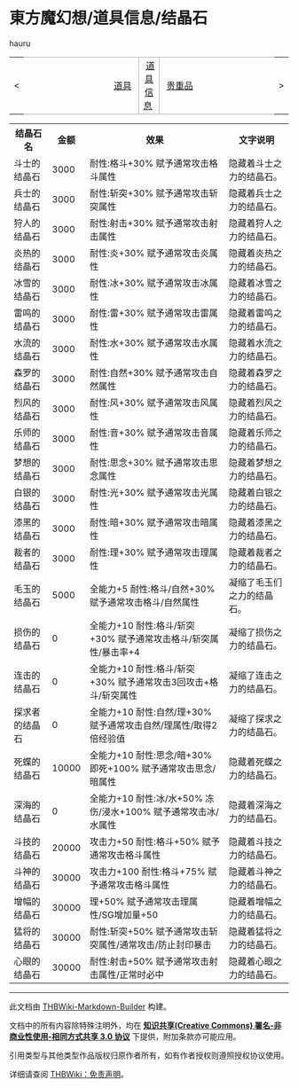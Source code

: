 # 東方魔幻想/道具信息/结晶石

<!-- source html: G:\repos\THBWiki-Markdown-Builder\THBWikiMarkdown\Temp\main\a\a2\ns0%3A%E6%9D%B1%E6%96%B9%E9%AD%94%E5%B9%BB%E6%83%B3%2F%E9%81%93%E5%85%B7%E4%BF%A1%E6%81%AF%2F%E7%BB%93%E6%99%B6%E7%9F%B3.html -->

hauru

<center>

<table>
<tbody><tr>
<td>&lt;
</td>
<td style="border-top: 1px solid #aaaaaa; border-bottom: 1px solid #aaaaaa; width: 50%; text-align: right"><a href="./東方魔幻想-道具信息-道具.md" title="東方魔幻想/道具信息/道具">道具</a>&#160;
</td>
<td style="text-align: center; border-left: 1px solid #aaaaaa; border-right: 1px solid #aaaaaa; border-top: 1px solid #aaaaaa; border-bottom: 1px solid #aaaaaa;">&#160;<a href="./東方魔幻想-道具信息.md" title="東方魔幻想/道具信息">道具信息</a>&#160;
</td>
<td style="border-top: 1px solid #aaaaaa; border-bottom: 1px solid #aaaaaa; width: 50%; text-align: left">&#160;<a href="./東方魔幻想-道具信息-贵重品.md" title="東方魔幻想/道具信息/贵重品">贵重品</a>
</td>
<td>&gt;
</td></tr></tbody></table>

  
</center>

<table>

<tbody><tr>
<th>结晶石名</th>
<th>金额</th>
<th>效果</th>
<th>文字说明
</th></tr>
<tr>
<td>斗士的结晶石</td>
<td>3000</td>
<td>耐性:格斗+30% 赋予通常攻击格斗属性</td>
<td>隐藏着斗士之力的结晶石。
</td></tr>
<tr>
<td>兵士的结晶石</td>
<td>3000</td>
<td>耐性:斩突+30% 赋予通常攻击斩突属性</td>
<td>隐藏着兵士之力的结晶石。
</td></tr>
<tr>
<td>狩人的结晶石</td>
<td>3000</td>
<td>耐性:射击+30% 赋予通常攻击射击属性</td>
<td>隐藏着狩人之力的结晶石。
</td></tr>
<tr>
<td>炎热的结晶石</td>
<td>3000</td>
<td>耐性:炎+30% 赋予通常攻击炎属性</td>
<td>隐藏着炎热之力的结晶石。
</td></tr>
<tr>
<td>冰雪的结晶石</td>
<td>3000</td>
<td>耐性:冰+30% 赋予通常攻击冰属性</td>
<td>隐藏着冰雪之力的结晶石。
</td></tr>
<tr>
<td>雷鸣的结晶石</td>
<td>3000</td>
<td>耐性:雷+30% 赋予通常攻击雷属性</td>
<td>隐藏着雷鸣之力的结晶石。
</td></tr>
<tr>
<td>水流的结晶石</td>
<td>3000</td>
<td>耐性:水+30% 赋予通常攻击水属性</td>
<td>隐藏着水流之力的结晶石。
</td></tr>
<tr>
<td>森罗的结晶石</td>
<td>3000</td>
<td>耐性:自然+30% 赋予通常攻击自然属性</td>
<td>隐藏着森罗之力的结晶石。
</td></tr>
<tr>
<td>烈风的结晶石</td>
<td>3000</td>
<td>耐性:风+30% 赋予通常攻击风属性</td>
<td>隐藏着烈风之力的结晶石。
</td></tr>
<tr>
<td>乐师的结晶石</td>
<td>3000</td>
<td>耐性:音+30% 赋予通常攻击音属性</td>
<td>隐藏着乐师之力的结晶石。
</td></tr>
<tr>
<td>梦想的结晶石</td>
<td>3000</td>
<td>耐性:思念+30% 赋予通常攻击思念属性</td>
<td>隐藏着梦想之力的结晶石。
</td></tr>
<tr>
<td>白银的结晶石</td>
<td>3000</td>
<td>耐性:光+30% 赋予通常攻击光属性</td>
<td>隐藏着白银之力的结晶石。
</td></tr>
<tr>
<td>漆黑的结晶石</td>
<td>3000</td>
<td>耐性:暗+30% 赋予通常攻击暗属性</td>
<td>隐藏着漆黑之力的结晶石。
</td></tr>
<tr>
<td>裁者的结晶石</td>
<td>3000</td>
<td>耐性:理+30% 赋予通常攻击理属性</td>
<td>隐藏着裁者之力的结晶石。
</td></tr>
<tr>
<td>毛玉的结晶石</td>
<td>5000</td>
<td>全能力+5 耐性:格斗/自然+30% 赋予通常攻击格斗/自然属性</td>
<td>凝缩了毛玉们之力的结晶石。
</td></tr>
<tr>
<td>损伤的结晶石</td>
<td>0</td>
<td>全能力+10 耐性:格斗/斩突+30% 赋予通常攻击格斗/斩突属性/暴击率+4</td>
<td>凝缩了损伤之力的结晶石。
</td></tr>
<tr>
<td>连击的结晶石</td>
<td>0</td>
<td>全能力+10 耐性:格斗/斩突+30% 赋予通常攻击3回攻击+格斗/斩突属性</td>
<td>凝缩了连击之力的结晶石。
</td></tr>
<tr>
<td>探求者的结晶石</td>
<td>0</td>
<td>全能力+10 耐性:自然/理+30% 赋予通常攻击自然/理属性/取得2倍经验值</td>
<td>凝缩了探求之力的结晶石。
</td></tr>
<tr>
<td>死蝶的结晶石</td>
<td>10000</td>
<td>全能力+10 耐性:思念/暗+30% 即死+100% 赋予通常攻击思念/暗属性</td>
<td>隐藏着死蝶之力的结晶石。
</td></tr>
<tr>
<td>深海的结晶石</td>
<td>0</td>
<td>全能力+10 耐性:冰/水+50% 冻伤/浸水+100% 赋予通常攻击冰/水属性</td>
<td>隐藏着深海之力的结晶石。
</td></tr>
<tr>
<td>斗技的结晶石</td>
<td>20000</td>
<td>攻击力+50 耐性:格斗+50% 赋予通常攻击格斗属性</td>
<td>隐藏着斗技之力的结晶石。
</td></tr>
<tr>
<td>斗神的结晶石</td>
<td>30000</td>
<td>攻击力+100 耐性:格斗+75% 赋予通常攻击格斗属性</td>
<td>隐藏着斗神之力的结晶石。
</td></tr>
<tr>
<td>增幅的结晶石</td>
<td>30000</td>
<td>理+50% 赋予通常攻击理属性/SG增加量+50</td>
<td>隐藏着增幅之力的结晶石。
</td></tr>
<tr>
<td>猛将的结晶石</td>
<td>30000</td>
<td>耐性:斩突+50% 赋予通常攻击斩突属性/通常攻击/防止封印暴击</td>
<td>隐藏着猛将之力的结晶石。
</td></tr>
<tr>
<td>心眼的结晶石</td>
<td>30000</td>
<td>耐性:射击+50% 赋予通常攻击射击属性/正常时必中</td>
<td>隐藏着心眼之力的结晶石。
</td></tr>
</tbody></table>






---

此文档由 [THBWiki-Markdown-Builder](https://github.com/Delsin-Yu/THBWiki-Markdown-Builder) 构建。

文档中的所有内容除特殊注明外，均在 [**知识共享(Creative Commons) 署名-非商业性使用-相同方式共享 3.0 协议**](https://creativecommons.org/licenses/by-sa/3.0/deed.zh-hans) 下提供，附加条款亦可能应用。

引用类型与其他类型作品版权归原作者所有，如有作者授权则遵照授权协议使用。

详细请查阅 [THBWiki：免责声明](https://thbwiki.cc/THBWiki:%E5%85%8D%E8%B4%A3%E5%A3%B0%E6%98%8E)。

